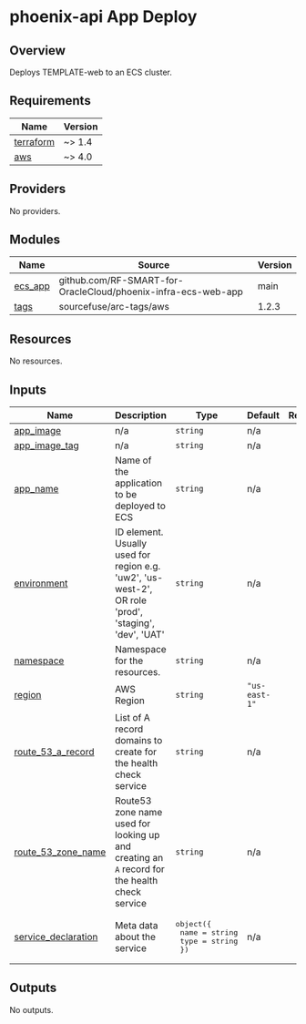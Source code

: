 # phoenix-api App Deploy

## Overview

Deploys TEMPLATE-web to an ECS cluster.

<!-- BEGINNING OF PRE-COMMIT-TERRAFORM DOCS HOOK -->
## Requirements

| Name | Version |
|------|---------|
| <a name="requirement_terraform"></a> [terraform](#requirement\_terraform) | ~> 1.4 |
| <a name="requirement_aws"></a> [aws](#requirement\_aws) | ~> 4.0 |

## Providers

No providers.

## Modules

| Name | Source | Version |
|------|--------|---------|
| <a name="module_ecs_app"></a> [ecs\_app](#module\_ecs\_app) | github.com/RF-SMART-for-OracleCloud/phoenix-infra-ecs-web-app | main |
| <a name="module_tags"></a> [tags](#module\_tags) | sourcefuse/arc-tags/aws | 1.2.3 |

## Resources

No resources.

## Inputs

| Name | Description | Type | Default | Required |
|------|-------------|------|---------|:--------:|
| <a name="input_app_image"></a> [app\_image](#input\_app\_image) | n/a | `string` | n/a | yes |
| <a name="input_app_image_tag"></a> [app\_image\_tag](#input\_app\_image\_tag) | n/a | `string` | n/a | yes |
| <a name="input_app_name"></a> [app\_name](#input\_app\_name) | Name of the application to be deployed to ECS | `string` | n/a | yes |
| <a name="input_environment"></a> [environment](#input\_environment) | ID element. Usually used for region e.g. 'uw2', 'us-west-2', OR role 'prod', 'staging', 'dev', 'UAT' | `string` | n/a | yes |
| <a name="input_namespace"></a> [namespace](#input\_namespace) | Namespace for the resources. | `string` | n/a | yes |
| <a name="input_region"></a> [region](#input\_region) | AWS Region | `string` | `"us-east-1"` | no |
| <a name="input_route_53_a_record"></a> [route\_53\_a\_record](#input\_route\_53\_a\_record) | List of A record domains to create for the health check service | `string` | n/a | yes |
| <a name="input_route_53_zone_name"></a> [route\_53\_zone\_name](#input\_route\_53\_zone\_name) | Route53 zone name used for looking up and creating an `A` record for the health check service | `string` | n/a | yes |
| <a name="input_service_declaration"></a> [service\_declaration](#input\_service\_declaration) | Meta data about the service | <pre>object({<br>    name = string<br>    type = string<br>  })</pre> | n/a | yes |

## Outputs

No outputs.
<!-- END OF PRE-COMMIT-TERRAFORM DOCS HOOK -->
<!-- BEGIN_TF_DOCS -->
<!-- END_TF_DOCS -->
